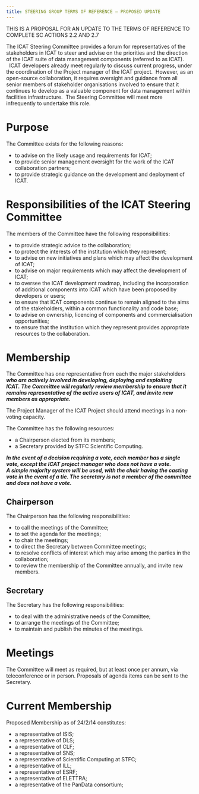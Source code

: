```yaml
---
title: STEERING GROUP TERMS OF REFERENCE – PROPOSED UPDATE
---
```


THIS IS A PROPOSAL FOR AN UPDATE TO THE TERMS OF REFERENCE TO COMPLETE
SC ACTIONS 2.2 AND 2.7

The ICAT Steering Committee provides a forum for representatives of the
stakeholders in ICAT to steer and advise on the priorities and the
direction of the ICAT suite of data management components (referred to
as ICAT).    ICAT developers already meet regularly to discuss current
progress, under the coordination of the Project manager of the ICAT
project.  However, as an open-source collaboration, it requires
oversight and guidance from all senior members of stakeholder
organisations involved to ensure that it continues to develop as a
valuable component for data management within facilities
infrastructure.  The Steering Committee will meet more infrequently to
undertake this role.

# Purpose

The Committee exists for the following reasons:

- to advise on the likely usage and requirements for ICAT;
- to provide senior management oversight for the work of the ICAT
  collaboration partners;
- to provide strategic guidance on the development and deployment of
  ICAT.

# Responsibilities of the ICAT Steering Committee

The members of the Committee have the following responsibilities:

- to provide strategic advice to the collaboration;
- to protect the interests of the institution which they represent;
- to advise on new initiatives and plans which may affect the
  development of ICAT;
- to advise on major requirements which may affect the development of
  ICAT;
- to oversee the ICAT development roadmap, including the incorporation
  of additional components into ICAT which have been proposed by
  developers or users;
- to ensure that ICAT components continue to remain aligned to the
  aims of the stakeholders, within a common functionality and code
  base;
- to advise on ownership, licencing of components and
  commercialisation opportunities;
- to ensure that the institution which they represent provides
  appropriate resources to the collaboration.

# Membership

The Committee has one representative from each the major stakeholders
**_who are actively involved in developing, deploying and exploiting
ICAT. The Committee will regularly review membership to ensure that
it remains representative of the active users of ICAT, and invite new
members as appropriate._**

The Project Manager of the ICAT Project should attend meetings in a
non-voting capacity.

The Committee has the following resources:

- a Chairperson elected from its members;
- a Secretary provided by STFC Scientific Computing.

**_In the event of a decision requiring a vote, each member has a single
vote, except the ICAT project manager who does not have a vote.
A simple majority system will be used, with the chair having the
casting vote in the event of a tie. The secretary is not a member of the
committee and does not have a vote._**

## Chairperson

The Chairperson has the following responsibilities:

- to call the meetings of the Committee;
- to set the agenda for the meetings;
- to chair the meetings;
- to direct the Secretary between Committee meetings;
- to resolve conflicts of interest which may arise among the parties
  in the collaboration;
- to review the membership of the Committee annually, and invite new
  members.

## Secretary

The Secretary has the following responsibilities:

- to deal with the administrative needs of the Committee;
- to arrange the meetings of the Committee;
- to maintain and publish the minutes of the meetings.

# Meetings

The Committee will meet as required, but at least once per annum, via
teleconference or in person. Proposals of agenda items can be sent to
the Secretary.

# Current Membership

Proposed Membership as of 24/2/14 constitutes:

- a representative of ISIS;
- a representative of DLS;
- a representative of CLF;
- a representative of SNS;
- a representative of Scientific Computing at STFC;
- a representative of ILL;
- a representative of ESRF;
- a representative of ELETTRA;
- a representative of the PanData consortium;
